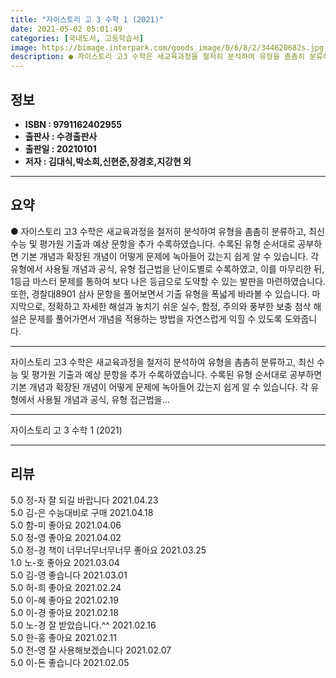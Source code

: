 ```yaml
---
title: "자이스토리 고 3 수학 1 (2021)"
date: 2021-05-02 05:01:49
categories: [국내도서, 고등학습서]
image: https://bimage.interpark.com/goods_image/0/6/8/2/344620682s.jpg
description: ● 자이스토리 고3 수학은 새교육과정을 철저히 분석하여 유형을 촘촘히 분류하고, 최신 수능 및 평가원 기출과 예상 문항을 추가 수록하였습니다. 수록된 유형 순서대로 공부하면 기본 개념과 확장된 개념이 어떻게 문제에 녹아들어 갔는지 쉽게 알 수 있습니다. 각 유형에서 사용될 개념과 공식
---
```


## **정보**

- **ISBN : 9791162402955**
- **출판사 : 수경출판사**
- **출판일 : 20210101**
- **저자 : 김대식,박소희,신현준,장경호,지강현 외**

------



## **요약**

●  자이스토리 고3 수학은 새교육과정을 철저히 분석하여 유형을 촘촘히 분류하고, 최신 수능 및 평가원 기출과 예상 문항을 추가 수록하였습니다. 수록된 유형 순서대로 공부하면 기본 개념과 확장된 개념이 어떻게 문제에 녹아들어 갔는지 쉽게 알 수 있습니다. 각 유형에서 사용될 개념과 공식, 유형 접근법을 난이도별로 수록하였고, 이를 마무리한 뒤, 1등급 마스터 문제를 통하여 보다 나은 등급으로 도약할 수 있는 발판을 마련하였습니다. 또한, 경찰대8901 삼사 문항을 풀어보면서 기출 유형을 폭넓게 바라볼 수 있습니다.  마지막으로, 정확하고 자세한 해설과 놓치기 쉬운 실수, 함정, 주의와 풍부한 보충 첨삭 해설은 문제를 풀어가면서 개념을 적용하는 방법을 자연스럽게 익힐 수 있도록 도와줍니다.

------

자이스토리 고3 수학은 새교육과정을 철저히 분석하여 유형을 촘촘히 분류하고, 최신 수능 및 평가원 기출과 예상 문항을 추가 수록하였습니다. 수록된 유형 순서대로 공부하면 기본 개념과 확장된 개념이 어떻게 문제에 녹아들어 갔는지 쉽게 알 수 있습니다.
각 유형에서 사용될 개념과 공식, 유형 접근법을... 

------


자이스토리 고 3 수학 1 (2021) 

------


## **리뷰** 

5.0 정-자 잘 되길 바랍니다 2021.04.23 <br/>5.0 김-은 수능대비로 구매 2021.04.18 <br/>5.0 함-미 좋아요 2021.04.06 <br/>5.0 정-영 좋아요 2021.04.02 <br/>5.0 정-경 책이 너무너무너무너무 좋아요 2021.03.25 <br/>1.0 노-호 좋아요 2021.03.04 <br/>5.0 김-영 좋습니다 2021.03.01 <br/>5.0 허-희 좋아요 2021.02.24 <br/>5.0 이-혜 좋아요 2021.02.19 <br/>5.0 이-경 좋아요 2021.02.18 <br/>5.0 노-경 잘  받았습니다.^^ 2021.02.16 <br/>5.0 한-홍 좋아요 2021.02.11 <br/>5.0 전-영 잘 사용해보겠습니다  2021.02.07 <br/>5.0 이-돈 좋습니다  2021.02.05 <br/>